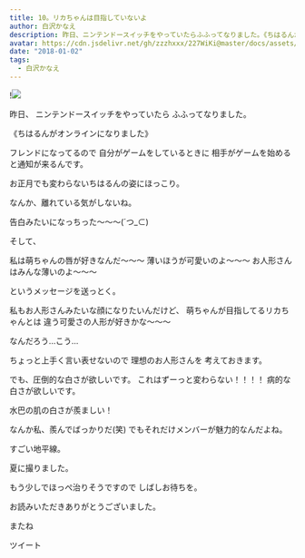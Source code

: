 ```yaml
---
title: 10。リカちゃんは目指していないよ
author: 白沢かなえ
description: 昨日、ニンテンドースイッチをやっていたらふふってなりました。《ちはるんがオンラインになりました》フレンドになってるので自分がゲームをしているときに相手がゲームを...
avatar: https://cdn.jsdelivr.net/gh/zzzhxxx/227WiKi@master/docs/assets/photo/avatar/kanae.jpg
date: "2018-01-02"
tags:
  - 白沢かなえ
---
```


!![](https://cdn.jsdelivr.net/gh/zzzhxxx/227WiKi-image@master/blog-image/kanae-2018-01-02_1.jpg)








昨日、
ニンテンドースイッチをやっていたら
ふふってなりました。



《ちはるんがオンラインになりました》



フレンドになってるので
自分がゲームをしているときに
相手がゲームを始めると通知が来るんです。

お正月でも変わらないちはるんの姿にほっこり。

なんか、離れている気がしないね。







告白みたいになっちった〜〜〜(´つ_⊂)


















そして、

私は萌ちゃんの唇が好きなんだ〜〜〜
薄いほうが可愛いのよ〜〜〜
お人形さんはみんな薄いのよ〜〜〜


というメッセージを送っとく。



私もお人形さんみたいな顔になりたいんだけど、
萌ちゃんが目指してるリカちゃんとは
違う可愛さの人形が好きかな〜〜〜



なんだろう…こう…


ちょっと上手く言い表せないので
理想のお人形さんを
考えておきます。




でも、圧倒的な白さが欲しいです。
これはずーっと変わらない！！！！
病的な白さが欲しいです。

水巴の肌の白さが羨ましい！



なんか私、羨んでばっかりだ(笑)
でもそれだけメンバーが魅力的なんだよね。










すごい地平線。

夏に撮りました。









もう少しでほっぺ治りそうですので
しばしお待ちを。









お読みいただきありがとうございました。

またね


ツイート



